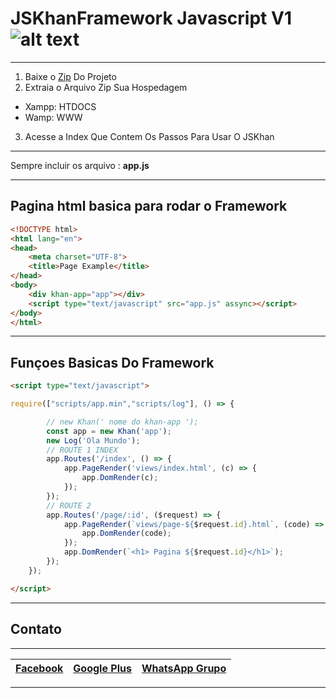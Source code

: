 # JSKhanFramework Javascript V1  ![alt text](http://brg4pafj.apps.lair.io/assets/images/icone.ico "Logo JSKHAN")
__________________________________________________________

  1. Baixe o [Zip](https://codeload.github.com/PauloSergioRomaoJunior/JSKhanFramework/zip/master) Do Projeto
  2. Extraia o Arquivo Zip Sua Hospedagem
   * Xampp: HTDOCS
   * Wamp: WWW
  3. Acesse a Index Que Contem Os Passos Para Usar O JSKhan
  
__________________________________________________________

Sempre incluir os arquivo : **app.js**

__________________________________________________________
## Pagina html basica para rodar o Framework
```html
<!DOCTYPE html>
<html lang="en">
<head>
	<meta charset="UTF-8">
	<title>Page Example</title>
</head>
<body>
    <div khan-app="app"></div>
    <script type="text/javascript" src="app.js" assync></script>
</body>
</html>
```
__________________________________________________________
## Funçoes Basicas Do Framework
```html
<script type="text/javascript">
```
```javascript
require(["scripts/app.min","scripts/log"], () => {

        // new Khan(' nome do khan-app ');
        const app = new Khan('app');
        new Log('Ola Mundo');
        // ROUTE 1 INDEX
        app.Routes('/index', () => {
            app.PageRender('views/index.html', (c) => {
                app.DomRender(c);
            });
        });
        // ROUTE 2
        app.Routes('/page/:id', ($request) => {
            app.PageRender(`views/page-${$request.id}.html`, (code) => {
                app.DomRender(code);
            });
            app.DomRender(`<h1> Pagina ${$request.id}</h1>`);
        });
    });
```
```html
</script>
```
__________________________________________________________

## Contato
__________________________________________________________
[Facebook](http://facebook.com/PauloRodriguesYT) | [Google Plus](https://plus.google.com/108514517889295797166) | [WhatsApp Grupo](https://chat.whatsapp.com/0BVQ8R1AjeRA056eKKU1ZF)
------------ | ------------- | -------------

__________________________________________________________
